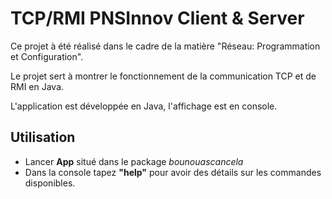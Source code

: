 # TCP/RMI PNSInnov Client & Server

Ce projet à été réalisé dans le cadre de la matière "Réseau: Programmation et Configuration".

Le projet sert à montrer le fonctionnement de la communication TCP et de RMI en Java.

L'application est développée en Java, l'affichage est en console.

## Utilisation

* Lancer **App** situé dans le package *bounouascancela*
* Dans la console tapez **"help"** pour avoir des détails sur les commandes disponibles. 